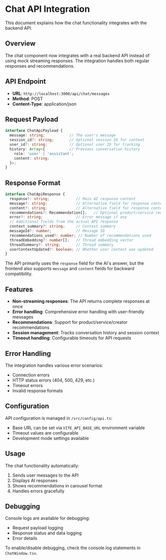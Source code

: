 # Chat API Integration

This document explains how the chat functionality integrates with the backend API.

## Overview

The chat component now integrates with a real backend API instead of using mock streaming responses. The integration handles both regular responses and recommendations.

## API Endpoint

- **URL**: `http://localhost:3000/api/chat/messages`
- **Method**: POST
- **Content-Type**: application/json

## Request Payload

```typescript
interface ChatApiPayload {
  message: string;           // The user's message
  session_id?: string;       // Optional session ID for context
  user_id?: string;          // Optional user ID for tracking
  history: Array<{           // Previous conversation history
    role: 'user' | 'assistant';
    content: string;
  }>;
}
```

## Response Format

```typescript
interface ChatApiResponse {
  response?: string;            // Main AI response content
  message?: string;             // Alternative field for response content  
  content?: string;             // Alternative field for response content
  recommendations?: Recommendation[];   // Optional product/service recommendations
  error?: string;               // Error message if any
  // Additional fields from the actual API response
  context_summary?: string;     // Context summary
  messageId?: number;           // Message ID
  recommendations_used?: number; // Number of recommendations used
  threadEmbedding?: number[];   // Thread embedding vector
  threadSummary?: string;       // Thread summary
  userContextUpdated?: boolean; // Whether user context was updated
}
```

The API primarily uses the `response` field for the AI's answer, but the frontend also supports `message` and `content` fields for backward compatibility.

## Features

- **Non-streaming responses**: The API returns complete responses at once
- **Error handling**: Comprehensive error handling with user-friendly messages
- **Recommendations**: Support for product/service/creator recommendations
- **Session management**: Tracks conversation history and session context
- **Timeout handling**: Configurable timeouts for API requests

## Error Handling

The integration handles various error scenarios:
- Connection errors
- HTTP status errors (404, 500, 429, etc.)
- Timeout errors
- Invalid response formats

## Configuration

API configuration is managed in `/src/config/api.ts`:
- Base URL can be set via `VITE_API_BASE_URL` environment variable
- Timeout values are configurable
- Development mode settings available

## Usage

The chat functionality automatically:
1. Sends user messages to the API
2. Displays AI responses
3. Shows recommendations in carousel format
4. Handles errors gracefully

## Debugging

Console logs are available for debugging:
- Request payload logging
- Response status and data logging
- Error details

To enable/disable debugging, check the console.log statements in `ChatWindow.tsx`.
